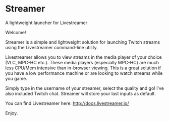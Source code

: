 # Streamer
A lightweight launcher for Livestreamer

Welcome!

Streamer is a simple and lightweight solution for launching Twitch streams using the Livestreamer command-line utility.

Livestreamer allows you to view streams in the media player of your choice (VLC, MPC-HC etc.). These media players (especially MPC-HC) are much less CPU/Mem intensive than in-browser viewing. This is a great solution if you have a low performance machine or are looking to watch streams while you game.

Simply type in the username of your streamer, select the quality and go! I’ve also included Twitch chat. Streamer will store your last inputs as default. 


You can find Livestreamer here: http://docs.livestreamer.io/


Enjoy.
